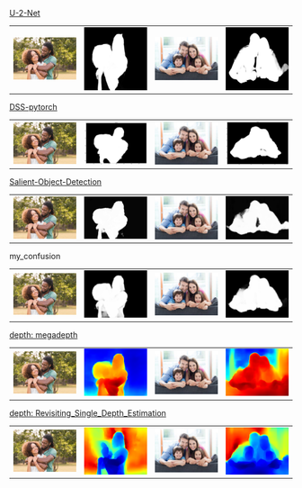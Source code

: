 [U-2-Net](https://github.com/NathanUA/U-2-Net)
<table><tr>
<td> <img src="/summary/U-2-Net/demo.jpg" alt="Drawing" style="width: 200px;"/> </td>
  <td> <img src="/summary/U-2-Net/demoU.png" alt="Drawing" style="width: 200px;"/> </td>
<td> <img src="/summary/U-2-Net/demo1.jpg" alt="Drawing" style="width: 200px;"/> </td>
  <td> <img src="/summary/U-2-Net/demo1U.png" alt="Drawing" style="width: 200px;"/> </td>
</tr></table>

[DSS-pytorch](https://github.com/AceCoooool/DSS-pytorch)
<table><tr>
<td> <img src="/summary/DSS-pytorch/demo.jpg" alt="Drawing" style="width: 200px;"/> </td>
  <td> <img src="/summary/DSS-pytorch/demo.png" alt="Drawing" style="width: 200px;"/> </td>
<td> <img src="/summary/DSS-pytorch/demo1.jpg" alt="Drawing" style="width: 200px;"/> </td>
  <td> <img src="/summary/DSS-pytorch/demo1.png" alt="Drawing" style="width: 200px;"/> </td>
</tr></table>

[Salient-Object-Detection](https://github.com/Joker316701882/Salient-Object-Detection)
<table><tr>
<td> <img src="/summary/Salient-Object-Detection/demo.jpg" alt="Drawing" style="width: 200px;"/> </td>
  <td> <img src="/summary/Salient-Object-Detection/output_demo.jpg" alt="Drawing" style="width: 200px;"/> </td>
<td> <img src="/summary/Salient-Object-Detection/demo1.jpg" alt="Drawing" style="width: 200px;"/> </td>
  <td> <img src="/summary/Salient-Object-Detection/output_demo1.jpg" alt="Drawing" style="width: 200px;"/> </td>
</tr></table>

my_confusion
<table><tr>
<td> <img src="/summary/my_confusion/demo.jpg" alt="Drawing" style="width: 200px;"/> </td>
  <td> <img src="/summary/my_confusion/demo_final35.png" alt="Drawing" style="width: 200px;"/> </td>
<td> <img src="/summary/my_confusion/demo1.jpg" alt="Drawing" style="width: 200px;"/> </td>
  <td> <img src="/summary/my_confusion/demo1_final35.png" alt="Drawing" style="width: 200px;"/> </td>
</tr></table>




[depth:    megadepth](https://github.com/zhengqili/MegaDepth)
<table><tr>
<td> <img src="/summary/megadepth/demo.jpg" alt="Drawing" style="width: 200px;"/> </td>
  <td> <img src="/summary/megadepth/demo.png" alt="Drawing" style="width: 200px;"/> </td>
<td> <img src="/summary/megadepth/demo1.jpg" alt="Drawing" style="width: 200px;"/> </td>
  <td> <img src="/summary/megadepth/demo1.png" alt="Drawing" style="width: 200px;"/> </td>
</tr></table>

[depth:  Revisiting_Single_Depth_Estimation](https://github.com/JunjH/Revisiting_Single_Depth_Estimation)
<table><tr>
<td> <img src="/summary/Revisiting_Single_Depth_Estimation/demo.jpg" alt="Drawing" style="width: 200px;"/> </td>
  <td> <img src="/summary/Revisiting_Single_Depth_Estimation/out.png" alt="Drawing" style="width: 200px;"/> </td>
<td> <img src="/summary/Revisiting_Single_Depth_Estimation/demo1.jpg" alt="Drawing" style="width: 200px;"/> </td>
  <td> <img src="/summary/Revisiting_Single_Depth_Estimation/out1.png" alt="Drawing" style="width: 200px;"/> </td>
</tr></table>
